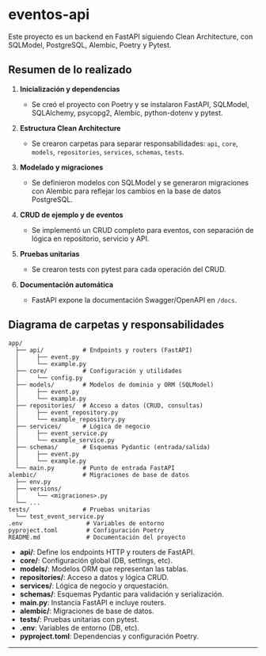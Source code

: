 # eventos-api

Este proyecto es un backend en FastAPI siguiendo Clean Architecture, con SQLModel, PostgreSQL, Alembic, Poetry y Pytest.

## Resumen de lo realizado

1. **Inicialización y dependencias**
   - Se creó el proyecto con Poetry y se instalaron FastAPI, SQLModel, SQLAlchemy, psycopg2, Alembic, python-dotenv y pytest.

2. **Estructura Clean Architecture**
   - Se crearon carpetas para separar responsabilidades: `api`, `core`, `models`, `repositories`, `services`, `schemas`, `tests`.

3. **Modelado y migraciones**
   - Se definieron modelos con SQLModel y se generaron migraciones con Alembic para reflejar los cambios en la base de datos PostgreSQL.

4. **CRUD de ejemplo y de eventos**
   - Se implementó un CRUD completo para eventos, con separación de lógica en repositorio, servicio y API.

5. **Pruebas unitarias**
   - Se crearon tests con pytest para cada operación del CRUD.

6. **Documentación automática**
   - FastAPI expone la documentación Swagger/OpenAPI en `/docs`.

## Diagrama de carpetas y responsabilidades

```
app/
  ├── api/           # Endpoints y routers (FastAPI)
  │     ├── event.py
  │     └── example.py
  ├── core/          # Configuración y utilidades
  │     └── config.py
  ├── models/        # Modelos de dominio y ORM (SQLModel)
  │     ├── event.py
  │     └── example.py
  ├── repositories/  # Acceso a datos (CRUD, consultas)
  │     ├── event_repository.py
  │     └── example_repository.py
  ├── services/      # Lógica de negocio
  │     ├── event_service.py
  │     └── example_service.py
  ├── schemas/       # Esquemas Pydantic (entrada/salida)
  │     ├── event.py
  │     └── example.py
  └── main.py        # Punto de entrada FastAPI
alembic/             # Migraciones de base de datos
  ├── env.py
  ├── versions/
  │     └── <migraciones>.py
  └── ...
tests/               # Pruebas unitarias
  └── test_event_service.py
.env                  # Variables de entorno
pyproject.toml        # Configuración Poetry
README.md             # Documentación del proyecto
```

- **api/**: Define los endpoints HTTP y routers de FastAPI.
- **core/**: Configuración global (DB, settings, etc).
- **models/**: Modelos ORM que representan las tablas.
- **repositories/**: Acceso a datos y lógica CRUD.
- **services/**: Lógica de negocio y orquestación.
- **schemas/**: Esquemas Pydantic para validación y serialización.
- **main.py**: Instancia FastAPI e incluye routers.
- **alembic/**: Migraciones de base de datos.
- **tests/**: Pruebas unitarias con pytest.
- **.env**: Variables de entorno (DB, etc).
- **pyproject.toml**: Dependencias y configuración Poetry.

---